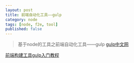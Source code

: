 ```yaml
---
layout: post
title: 前端自动化工具——gulp
category: node
tags: [node, f2e, tool]
published: false
---
```

> 基于node的工具之前端自动化工具——gulp
[gulp中文网](http://www.gulpjs.com.cn/)

[前端构建工具gulp入门教程](http://segmentfault.com/a/1190000000372547)